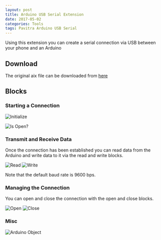 ```yaml
---
layout: post
title: Arduino USB Serial Extension
date: 2017-05-02
categories: Tools
tags: Pavitra Arduino USB Serial
---
```


Using this extension you can create a serial connection via USB between your phone and an Arduino

<!-- more -->

## Download

The original aix file can be downloaded from [here](https://groups.google.com/forum/m/#!category-topic/mitappinventortest/WZCUtKAfwj0)

## Blocks

### Starting a Connection

![Initialize](http://domhnallohanlon.com/thunkable_extensions/assets/post_assets/arduino_extension/initialize.png)

![Is Open?](http://domhnallohanlon.com/thunkable_extensions/assets/post_assets/arduino_extension/isOpen.png)


### Transmit and Receive Data

Once the connection has been established you can read data from the Arduino and write data to it via the read and write blocks.

![Read](http://domhnallohanlon.com/thunkable_extensions/assets/post_assets/arduino_extension/read.png)
![Write](http://domhnallohanlon.com/thunkable_extensions/assets/post_assets/arduino_extension/write.png)

Note that the default baud rate is 9600 bps.

### Managing the Connection

You can open and close the connection with the open and close blocks.

![Open](http://domhnallohanlon.com/thunkable_extensions/assets/post_assets/arduino_extension/open.png)
![Close](http://domhnallohanlon.com/thunkable_extensions/assets/post_assets/arduino_extension/close.png)


### Misc
![Arduino Object](http://domhnallohanlon.com/thunkable_extensions/assets/post_assets/arduino_extension/arduino1.png)

